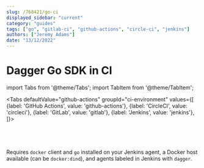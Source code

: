 ```yaml
---
slug: /768421/go-ci
displayed_sidebar: "current"
category: "guides"
tags: ["go", "gitlab-ci", "github-actions", "circle-ci", "jenkins"]
authors: ["Jeremy Adams"]
date: "13/12/2022"
---
```


# Dagger Go SDK in CI

import Tabs from '@theme/Tabs'; import TabItem from '@theme/TabItem';

<Tabs defaultValue="github-actions"
groupId="ci-environment"
values={[
{label: 'GitHub Actions', value: 'github-actions'},
{label: 'CircleCI', value: 'circleci'},
{label: 'GitLab', value: 'gitlab'},
{label: 'Jenkins', value: 'jenkins'},
]}>

<TabItem value="github-actions">

```yaml title=".github/workflows/dagger.yml" file=./snippets/go-ci/actions.yml
```

</TabItem>

<TabItem value="circleci">

```yaml title=".circleci/config.yml" file=./snippets/go-ci/circle.yml
```

</TabItem>

<TabItem value="gitlab">

```yaml title=".gitlab-ci.yml" file=./snippets/go-ci/gitlab.yml
```

</TabItem>

<TabItem value="jenkins">

```groovy title="Jenkinsfile" file=./snippets/go-ci/Jenkinsfile
```

Requires `docker` client and `go` installed on your Jenkins agent, a Docker host available (can be `docker:dind`), and agents labeled in Jenkins with `dagger`.

</TabItem>

</Tabs>
